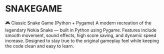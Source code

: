 # SNAKEGAME
🎮 Classic Snake Game (Python + Pygame) A modern recreation of the legendary Nokia Snake — built in Python using Pygame. Features include smooth movement, sound effects, high score saving, and dynamic speed increase. Designed to stay true to the original gameplay feel while keeping the code clean and easy to learn.
